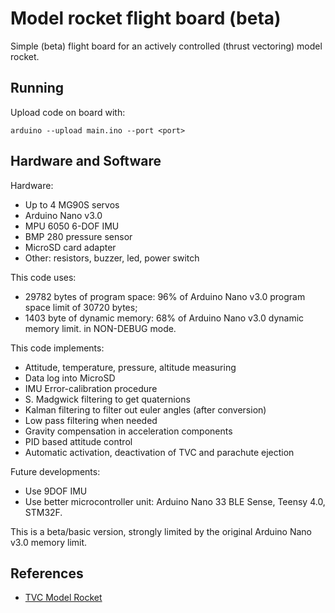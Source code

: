 # Model rocket flight board (beta)
Simple (beta) flight board for an actively controlled (thrust vectoring) model rocket.

## Running

Upload code on board with:
```
arduino --upload main.ino --port <port>
```

## Hardware and Software

Hardware:
- Up to 4 MG90S servos
- Arduino Nano v3.0
- MPU 6050 6-DOF IMU
- BMP 280 pressure sensor
- MicroSD card adapter
- Other: resistors, buzzer, led, power switch

This code uses:
- 29782 bytes of program space: 96% of Arduino Nano v3.0 program space limit of 30720 bytes;
- 1403 byte of dynamic memory: 68% of Arduino Nano v3.0 dynamic memory limit.
in NON-DEBUG mode.

This code implements:
- Attitude, temperature, pressure, altitude measuring
- Data log into MicroSD
- IMU Error-calibration procedure
- S. Madgwick filtering to get quaternions
- Kalman filtering to filter out euler angles (after conversion)
- Low pass filtering when needed
- Gravity compensation in acceleration components
- PID based attitude control
- Automatic activation, deactivation of TVC and parachute ejection

Future developments:
- Use 9DOF IMU
- Use better microcontroller unit: Arduino Nano 33 BLE Sense, Teensy 4.0, STM32F.

This is a beta/basic version, strongly limited by the original Arduino Nano v3.0 memory limit.

## References

- [TVC Model Rocket](https://www.tommasomarroni.com/random-posts/)
